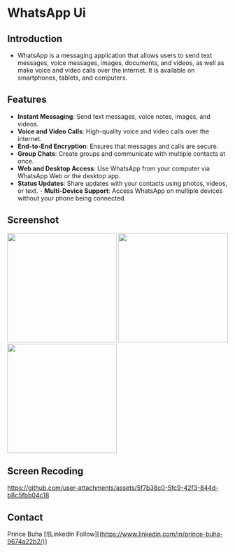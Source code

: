 # WhatsApp Ui






## Introduction
 -  WhatsApp is a messaging application that allows users to send text messages, voice messages, images, documents, and videos, as well as make voice and video calls over the internet. It is available on smartphones, 
   tablets, and computers.

 ## Features

   - **Instant Messaging**: Send text messages, voice notes, images, and videos.
   - **Voice and Video Calls**: High-quality voice and video calls over the internet.
   - **End-to-End Encryption**: Ensures that messages and calls are secure.
   - **Group Chats**: Create groups and communicate with multiple contacts at once.
   - **Web and Desktop Access**: Use WhatsApp from your computer via WhatsApp Web or the desktop app.
   - **Status Updates**: Share updates with your contacts using photos, videos, or text.
    - **Multi-Device Support**: Access WhatsApp on multiple devices without your phone being connected.


 ## Screenshot 
 
   <img src="https://github.com/user-attachments/assets/33570ce4-9f36-4cc0-bab9-4929e2905d11" width="250px" >
    <img src="https://github.com/user-attachments/assets/e1ae86bc-14f6-4ac5-a177-8df0eb301020" width="250px" />
    <img src="https://github.com/user-attachments/assets/6989dda3-7cd3-47aa-8843-a1402623e802" width="250px" />


   ## Screen Recoding 
    
https://github.com/user-attachments/assets/5f7b38c0-5fc9-42f3-844d-b8c5fbb04c18



## Contact
   Prince Buha [![LinkedIn Follow][(https://www.linkedin.com/in/prince-buha-9674a22b2/)]

